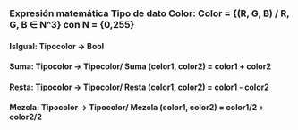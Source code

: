 ### Expresión matemática Tipo de dato Color: Color = {(R, G, B) / R, G, B ∈ N^3} con N = {0,255}
#### IsIgual: Tipocolor -> Bool
#### Suma: Tipocolor -> Tipocolor/ Suma (color1, color2) = color1 + color2
#### Resta: Tipocolor -> Tipocolor/ Resta (color1, color2) = color1 - color2
#### Mezcla: Tipocolor -> Tipocolor/ Mezcla (color1, color2) = color1/2 + color2/2

